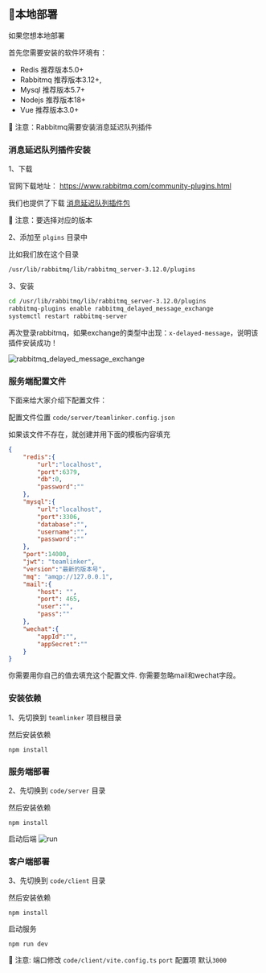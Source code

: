 ## 📝本地部署

如果您想本地部署

首先您需要安装的软件环境有：
* Redis 推荐版本5.0+
* Rabbitmq 推荐版本3.12+,
* Mysql 推荐版本5.7+
* Nodejs 推荐版本18+ 
* Vue 推荐版本3.0+ 

🚧 注意：Rabbitmq需要安装消息延迟队列插件

### 消息延迟队列插件安装
1、下载

官网下载地址： https://www.rabbitmq.com/community-plugins.html

我们也提供了下载  [消息延迟队列插件包](./file/rabbitmq_delayed_message_exchange-3.12.0.ez)

🚧 注意：要选择对应的版本

2、添加至 `plgins` 目录中

比如我们放在这个目录
```bash
/usr/lib/rabbitmq/lib/rabbitmq_server-3.12.0/plugins
```

3、安装
```bash
cd /usr/lib/rabbitmq/lib/rabbitmq_server-3.12.0/plugins
rabbitmq-plugins enable rabbitmq_delayed_message_exchange
systemctl restart rabbitmq-server
```
再次登录rabbitmq，如果exchange的类型中出现：`x-delayed-message`，说明该插件安装成功！

![rabbitmq_delayed_message_exchange](img/rabbitmq_delayed_message_exchange.png)

### 服务端配置文件
下面来给大家介绍下配置文件：

配置文件位置 `code/server/teamlinker.config.json` 

如果该文件不存在，就创建并用下面的模板内容填充

```json
{
    "redis":{
        "url":"localhost",
        "port":6379,
        "db":0,
        "password":""
    },
    "mysql":{
        "url":"localhost",
        "port":3306,
        "database":"",
        "username":"",
        "password":""
    },
    "port":14000,
    "jwt": "teamlinker",
    "version":"最新的版本号",
    "mq": "amqp://127.0.0.1",
    "mail":{
        "host": "",
        "port": 465,
        "user":"",
        "pass":""
    },
    "wechat":{
        "appId":"",
        "appSecret":""
    }
}
```
你需要用你自己的值去填充这个配置文件.
你需要忽略mail和wechat字段。

### 安装依赖
1、先切换到 `teamlinker` 项目根目录


然后安装依赖
```
npm install
```

### 服务端部署

2、先切换到 `code/server` 目录

然后安装依赖
```
npm install
```
启动后端
![run](img/run.png)

### 客户端部署
3、先切换到 `code/client` 目录

然后安装依赖
```
npm install
```
启动服务
```
npm run dev 
```
🚧 注意: 端口修改  `code/client/vite.config.ts` `port` 配置项 默认`3000`

